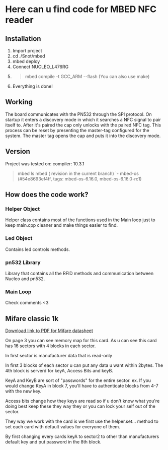 # Here can u find code for MBED NFC reader

## Installation

1. Import project
2. cd ./Snot/mbed
3. mbed deploy
4. Connect NUCLEO_L476RG
5. > mbed compile -t GCC_ARM --flash
(You can also use make)
6. Everything is done!

## Working

The board communicates with the PN532 through the SPI protocol. On startup it enters a discovery mode in which it searches a NFC signal to pair itself to. After it's paired the cap only unlocks with the paired NFC tag. This process can be reset by presenting the master-tag configured for the system. The master tag opens the cap and puts it into the discovery mode.

## Version

Project was tested on:
compiler: 10.3.1

> mbed ls
  mbed ( revision in the current branch)
  `- mbed-os (#54e8693ef4ff, tags: mbed-os-6.16.0, mbed-os-6.16.0-rc1)

## How does the code work?

### Helper Object

Helper class contains most of the functions used in the Main loop just to keep
main.cpp cleaner and make things easier to find.

### Led Object

Contains led controls methods.

### pn532 Library

Library that contains all the RFID methods and communication between
Nucleo and pn532.

### Main Loop

Check comments <3

## Mifare classic 1k

[Download link to PDF for Mifare datasheet](https://www.google.com/url?sa=t&rct=j&q=&esrc=s&source=web&cd=&ved=2ahUKEwinrZe82vv7AhWFOOwKHfq8ARMQFnoECA0QAQ&url=https%3A%2F%2Fshop.sonmicro.com%2FDownloads%2FMIFARECLASSIC-UM.pdf&usg=AOvVaw2tvONHw50oQ-4uPCvlGSDR)

On page 3 you can see memory map for this card.
As u can see this card has 16 sectors with 4 blocks in each sector.

In first sector is manufacturer data that is read-only

In first 3 blocks of each sector u can put any data u want within 2bytes.
The 4th block is serverd for keyA, Access Bits and keyB.

KeyA and KeyB are sort of "passwords" for the entire sector.
ex. If you would change KeyA in block 7, you'll have to authenticate
blocks from 4-7 with the new key.

Access bits change how they keys are read so if u don't know what you're doing
best keep these they way they or you can lock your self out of the sector.

They way we work with the card is we first use the helper.set... method to set each card with
default values for everyone of them.

By first changing every cards keyA to sector2 to other than manufacturers default key
and put password in the 8th block.
